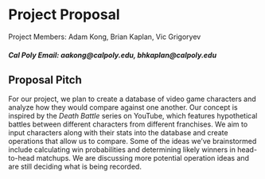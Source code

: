 <h1>Project Proposal</h1>

<p>Project Members: Adam Kong, Brian Kaplan, Vic Grigoryev</p>

<h5>Cal Poly Email: aakong@calpoly.edu, bhkaplan@calpoly.edu</h5>

<h2>Proposal Pitch</h2>

For our project, we plan to create a database of video game characters and analyze how they would compare against one another. Our concept is inspired by the *Death Battle* series on YouTube, which features hypothetical battles between different characters from different franchises. We aim to input characters along with their stats into the database and create operations that allow us to compare. Some of the ideas we’ve brainstormed include calculating win probabilities and determining likely winners in head-to-head matchups. We are discussing more potential operation ideas and are still deciding what is being recorded.
